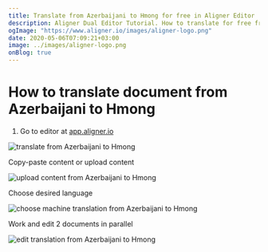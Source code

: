 ```yaml
---
title: Translate from Azerbaijani to Hmong for free in Aligner Editor
description: Aligner Dual Editor Tutorial. How to translate for free from Azerbaijani to Hmong. Aligner is multilingual document management platform. 
ogImage: "https://www.aligner.io/images/aligner-logo.png"
date: 2020-05-06T07:09:21+03:00
image: ../images/aligner-logo.png
onBlog: true
---
```


# How to translate document from Azerbaijani to Hmong

1. Go to editor at [app.aligner.io](https://app.aligner.io "Aligner App web page")

![translate from Azerbaijani to Hmong](../aligner-blank-editor.png "translate from Azerbaijani to Hmong")

Copy-paste content or upload content

![upload content from Azerbaijani to Hmong](../aligner-uploaded-document.png "upload content from Azerbaijani to Hmong")

Choose desired language

![choose machine translation from Azerbaijani to Hmong](../aligner-language-dropdown.png "choose machine translation from Azerbaijani to Hmong")

Work and edit 2 documents in parallel

![edit translation from Azerbaijani to Hmong](../aligner-double-sitded-editor.png "edit translation from Azerbaijani to Hmong")

